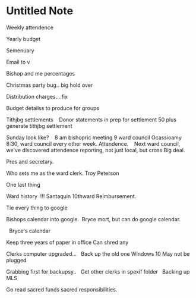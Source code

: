 # Untitled Note

Weekly attendence

Yearly budget

Semenuary

Email to v

Bishop and me percentages

Christmas party bug.. big hold over

Distribution charges....fix

Budget detailss to produce for groups

Tithjbg settlements
   Donor statements in prep for settlement 50 plus generate tithjbg settlement

Sunday look like?
   8 am bishopric meeting 9 ward council
Ocassioamy 8:30, ward council every other week.
Attendence.
   Next ward council, we've discovered attendence reporting, not just local, but cross
Big deal.

Pres and secretary.

Who sets me as the ward clerk. Troy Peterson

One last thing

Ward history  !!!
Santaquin 10thward
Reimbursement.

Tie every thing to google

Bishops calendar into google.  Bryce mort, but can do google calendar.

  Bryce's calendar

Keep three years of paper in office
Can shred any

Clerks computer upgraded...
  Back up the old one
Windows 10
May not be plugged

Grabbing first for backupsy..
  Get other clerks in spexif folder
  Backing up MLS

Go read sacred funds sacred responsibilities.
